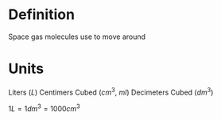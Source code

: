 # Definition
Space gas molecules use to move around

# Units
Liters ($L$)
Centimers Cubed ($cm^3$, $ml$)
Decimeters Cubed ($dm^3$)

$1L = 1dm^3 = 1000cm^3$
